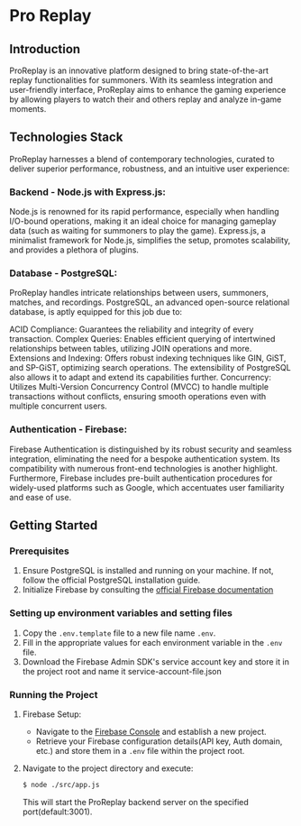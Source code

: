 # Pro Replay

## Introduction

ProReplay is an innovative platform designed to bring state-of-the-art replay functionalities for summoners. With its seamless integration and user-friendly interface, ProReplay aims to enhance the gaming experience by allowing players to watch their and others replay and analyze in-game moments.

## Technologies Stack

ProReplay harnesses a blend of contemporary technologies, curated to deliver superior performance, robustness, and an intuitive user experience:

### Backend - Node.js with Express.js:

Node.js is renowned for its rapid performance, especially when handling I/O-bound operations, making it an ideal choice for managing gameplay data (such as waiting for summoners to play the game). Express.js, a minimalist framework for Node.js, simplifies the setup, promotes scalability, and provides a plethora of plugins.

### Database - PostgreSQL:

ProReplay handles intricate relationships between users, summoners, matches, and recordings. PostgreSQL, an advanced open-source relational database, is aptly equipped for this job due to:

ACID Compliance: Guarantees the reliability and integrity of every transaction.
Complex Queries: Enables efficient querying of intertwined relationships between tables, utilizing JOIN operations and more.
Extensions and Indexing: Offers robust indexing techniques like GIN, GiST, and SP-GiST, optimizing search operations. The extensibility of PostgreSQL also allows it to adapt and extend its capabilities further.
Concurrency: Utilizes Multi-Version Concurrency Control (MVCC) to handle multiple transactions without conflicts, ensuring smooth operations even with multiple concurrent users.

### Authentication - Firebase:

Firebase Authentication is distinguished by its robust security and seamless integration, eliminating the need for a bespoke authentication system. Its compatibility with numerous front-end technologies is another highlight. Furthermore, Firebase includes pre-built authentication procedures for widely-used platforms such as Google, which accentuates user familiarity and ease of use.

## Getting Started

### Prerequisites

1. Ensure PostgreSQL is installed and running on your machine. If not, follow the official PostgreSQL installation guide.
2. Initialize Firebase by consulting the [official Firebase documentation](https://firebase.google.com/docs)

### Setting up environment variables and setting files

1. Copy the `.env.template` file to a new file name `.env`.
2. Fill in the appropriate values for each environment variable in the `.env` file.
3. Download the Firebase Admin SDK's service account key and store it in the project root and name it service-account-file.json

### Running the Project

1. Firebase Setup:

   - Navigate to the [Firebase Console](https://console.firebase.google.com/) and establish a new project.
   - Retrieve your Firebase configuration details(API key, Auth domain, etc.) and store them in a `.env` file within the project root.

2. Navigate to the project directory and execute:
   ```bash
   $ node ./src/app.js
   ```
   This will start the ProReplay backend server on the specified port(default:3001).
